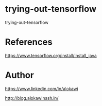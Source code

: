 # trying-out-tensorflow
trying-out-tensorflow

# References
https://www.tensorflow.org/install/install_java

# Author
https://www.linkedin.com/in/alokawi

http://blog.alokawinash.in/

